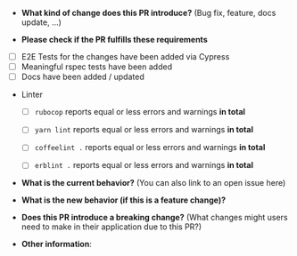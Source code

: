 
* **What kind of change does this PR introduce?** (Bug fix, feature, docs update, ...)


* **Please check if the PR fulfills these requirements**


- [ ] E2E Tests for the changes have been added  via Cypress
- [ ] Meaningful rspec tests have been added
- [ ] Docs have been added / updated 
- Linter
    - [ ] `rubocop` reports equal or less errors and warnings **in total**
    - [ ] `yarn lint` reports equal or less errors and warnings **in total**
    - [ ] `coffeelint .` reports equal or less errors and warnings **in total**
    - [ ] `erblint .` reports equal or less errors and warnings **in total**





* **What is the current behavior?** (You can also link to an open issue here)



* **What is the new behavior (if this is a feature change)?**



* **Does this PR introduce a breaking change?** (What changes might users need to make in their application due to this PR?)



* **Other information**:
